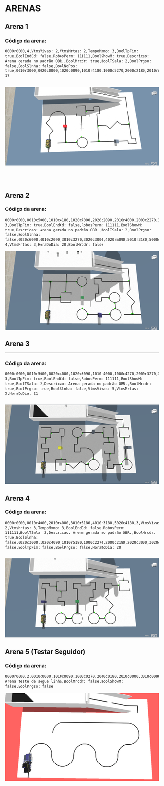 # ARENAS

## **Arena 1**
### Código da arena:
```
0000r0000,4,VtmsVivas: 2,VtmsMrtas: 2,TempoMxmo: 3,BoolTpFim: true,BoolEndCd: false,RobosPerm: 111111,BoolShowM: true,Descricao: Arena gerada no padrão OBR.,BoolMrcdr: true,BoolTSala: 2,BoolPrgso: false,BoolSlnha: false,BoolNoPos: true,0010r3000,0020c0000,1020c0090,1010r4180,1000c5270,2000c2180,2010rm180,2020c4000,3020c3090,3010c5000,3000c6270,4010r3090,5010c5180,5000c3180,4000r4270,5020r1180,HoraDoDia: 17
```

![Imagem da arena 1 superior](/arenas/images/arena1_cima.png)
<br><br><br>
---
## **Arena 2**

### Código da arena:
```
0000r0000,0010c5000,1010c4180,1020c7000,2020c2090,2010r4000,2000c2270,3000r4090,4000c2180,5020c5180,3,TempoMxmo: 3,BoolTpFim: true,BoolEndCd: false,RobosPerm: 111111,BoolShowM: true,Descricao: Arena gerada no padrão OBR.,BoolTSala: 2,BoolPrgso: false,BoolSlnha: false,0020c6090,4010c2090,3010c3270,3020c3000,4020rm090,5010r3180,5000c6270,VtmsVivas: 4,VtmsMrtas: 3,HoraDoDia: 20,BoolMrcdr: false
```

![Imagem da arena 2 superior](/arenas/images/arena2_cima.png)

## **Arena 3**
---
### Código da arena:
```
0000r0000,0010r5000,0020c4000,1020c3090,1010r4000,1000c4270,2000r3270,3000c2180,3010c0090,2010c3270,2020c2000,3020r4090,4020c4090,4010r6000,4000c3270,5000c2180,5010r4000,5020r6180,3,TempoMxmo: 3,BoolTpFim: true,BoolEndCd: false,RobosPerm: 111111,BoolShowM: true,BoolTSala: 2,Descricao: Arena gerada no padrão OBR.,BoolMrcdr: true,BoolPrgso: true,BoolSlnha: false,VtmsVivas: 5,VtmsMrtas: 5,HoraDoDia: 21
```

![Imagem da arena 3 superior](/arenas/images/arena3_cima.png)
---
## **Arena 4**

### Código da arena:
```
0000r0000,0010r4000,2010r4000,3010r5180,4010r3180,5020c4180,3,VtmsVivas: 2,VtmsMrtas: 3,TempoMxmo: 3,BoolEndCd: false,RobosPerm: 111111,BoolTSala: 2,Descricao: Arena gerada no padrão OBR.,BoolMrcdr: true,BoolSlnha: false,0020c3000,1020c4090,1010r5180,1000c2270,2000c2180,2020c3000,3020c3090,3000c2270,4000c2180,4020c3000,BoolShowM: false,BoolTpFim: false,BoolPrgso: false,HoraDoDia: 20
```

![Imagem da arena 4 superior](/arenas/images/arena4_cima.png)
---
## **Arena 5 (Testar Seguidor)**

### Código da arena:
```
0000r0000,2,0010c0000,1010c0090,1000c0270,2000c0180,2010c0000,3010c0090,3000c0270,4000c0180,4010c0000,5010c0180,5020c0090,4020r0090,3020r0090,2020r0090,1020c0000,Descricao: Arena teste de segue linha,BoolMrcdr: false,BoolShowM: false,BoolPrgso: false
```

![Imagem da arena 4 superior](/arenas/images/arena5_cima.png)